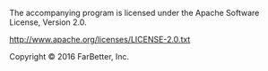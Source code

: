 The accompanying program is licensed under the Apache Software
License, Version 2.0.

http://www.apache.org/licenses/LICENSE-2.0.txt

Copyright © 2016 FarBetter, Inc.
